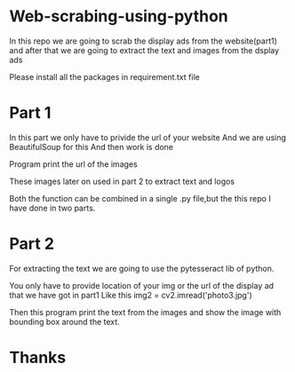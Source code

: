 # Web-scrabing-using-python

In this repo we are going to scrab the display ads from the website(part1) and after that we are going to extract the text and images from the dsplay ads

Please install all the packages in requirement.txt file
# Part 1
In this part we only have to privide the url of your website
And we are using BeautifulSoup for this
And then work is done

Program print the url of the images

These images later on used in part 2 to extract text and logos

Both the function can be combined in a single .py file,but the this repo I have done in two parts.

# Part 2
For extracting the text we are going to use the pytesseract lib of python.

You only have  to provide location of your img or the url of the display ad that we have got in part1
Like this 
img2 = cv2.imread('photo3.jpg')

Then this program print the text from the images
and show the image with bounding box around the text.



# Thanks


